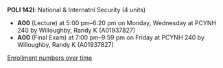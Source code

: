 **POLI 142I**: National & Internatnl Security (4 units)

- **A00** (Lecture) at 5:00 pm–6:20 pm on Monday, Wednesday at PCYNH 240 by Willoughby, Randy K (A01937827)
- **A00** (Final Exam) at 7:00 pm–9:59 pm on Friday at PCYNH 240 by Willoughby, Randy K (A01937827)

[Enrollment numbers over time](./POLI142I.tsv)
